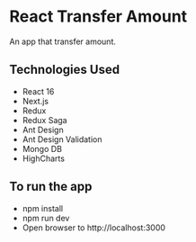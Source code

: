 # React Transfer Amount

An app that transfer amount.

## Technologies Used

- React 16
- Next.js
- Redux
- Redux Saga
- Ant Design
- Ant Design Validation
- Mongo DB
- HighCharts

## To run the app

- npm install
- npm run dev
- Open browser to http://localhost:3000
